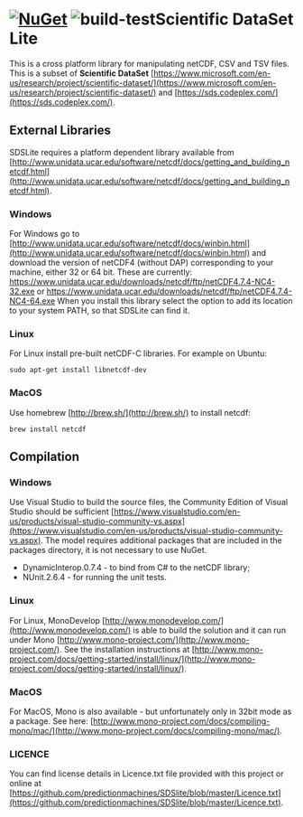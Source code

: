 [![NuGet](https://img.shields.io/nuget/v/SDSlite.svg?style=flat)](https://www.nuget.org/packages/SDSlite/)
![build-test](https://github.com/predictionmachines/SDSlite/workflows/build-test/badge.svg)Scientific DataSet Lite
=======================

This is a cross platform library for manipulating netCDF, CSV and TSV files.
This is a subset of **Scientific DataSet** [https://www.microsoft.com/en-us/research/project/scientific-dataset/](https://www.microsoft.com/en-us/research/project/scientific-dataset/) and [https://sds.codeplex.com/](https://sds.codeplex.com/).

External Libraries
------------------

SDSLite requires a platform dependent library available from [http://www.unidata.ucar.edu/software/netcdf/docs/getting_and_building_netcdf.html](http://www.unidata.ucar.edu/software/netcdf/docs/getting_and_building_netcdf.html).

### Windows

For Windows go to [http://www.unidata.ucar.edu/software/netcdf/docs/winbin.html](http://www.unidata.ucar.edu/software/netcdf/docs/winbin.html) and download the version of netCDF4 (without DAP) corresponding to your machine, either 32 or 64 bit. These are
currently: https://www.unidata.ucar.edu/downloads/netcdf/ftp/netCDF4.7.4-NC4-32.exe or https://www.unidata.ucar.edu/downloads/netcdf/ftp/netCDF4.7.4-NC4-64.exe
When you install this library select the option to add its location to your system PATH, so that SDSLite can find it.

### Linux

For Linux install pre-built netCDF-C libraries. For example on Ubuntu:

`sudo apt-get install libnetcdf-dev`

### MacOS

Use homebrew [http://brew.sh/](http://brew.sh/) to install netcdf:

`brew install netcdf`

Compilation
-----------

### Windows

Use Visual Studio to build the source files, the Community Edition of Visual Studio should be sufficient [https://www.visualstudio.com/en-us/products/visual-studio-community-vs.aspx](https://www.visualstudio.com/en-us/products/visual-studio-community-vs.aspx).
The model requires additional packages that are included in the packages directory, it is not necessary to use NuGet.

  * DynamicInterop.0.7.4 - to bind from C# to the netCDF library;
  * NUnit.2.6.4 - for running the unit tests.

### Linux

For Linux, MonoDevelop [http://www.monodevelop.com/](http://www.monodevelop.com/) is able to build the solution and it can run under Mono [http://www.mono-project.com/](http://www.mono-project.com/).
See the installation instructions at [http://www.mono-project.com/docs/getting-started/install/linux/](http://www.mono-project.com/docs/getting-started/install/linux/).

### MacOS

For MacOS, Mono is also available - but unfortunately only in 32bit mode as a package. See here: [http://www.mono-project.com/docs/compiling-mono/mac/](http://www.mono-project.com/docs/compiling-mono/mac/).

### LICENCE

You can find license details in Licence.txt file provided with this project or online at [https://github.com/predictionmachines/SDSlite/blob/master/Licence.txt](https://github.com/predictionmachines/SDSlite/blob/master/Licence.txt).
